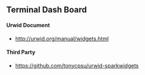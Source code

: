 ## Terminal Dash Board

#### Urwid Document
  - http://urwid.org/manual/widgets.html

#### Third Party
  - https://github.com/tonycpsu/urwid-sparkwidgets